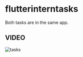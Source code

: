 # flutterinterntasks

Both tasks are in the same app.

## VIDEO

![tasks](<https://raw.githubusercontent.com/FarrukhSajjad/intern_tasks_flutter/master/assets/20201204_150455.gif>)

